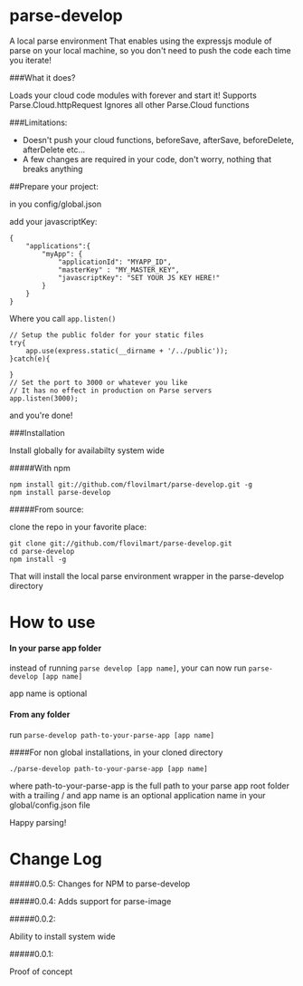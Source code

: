 parse-develop
=========

A local parse environment 
That enables using the expressjs module of parse on your local machine, so you don't need to push the code each time you iterate!

###What it does?

Loads your cloud code modules with forever and start it!
Supports Parse.Cloud.httpRequest
Ignores all other Parse.Cloud functions

###Limitations:
- Doesn't push your cloud functions, beforeSave, afterSave, beforeDelete, afterDelete etc...
- A few changes are required in your code, don't worry, nothing that breaks anything


##Prepare your project:

in you config/global.json

add your javascriptKey:

	{
		"applications":{
			"myApp": {
				"applicationId": "MYAPP_ID",
				"masterKey" : "MY_MASTER_KEY",
				"javascriptKey": "SET YOUR JS KEY HERE!"
			}
		} 
	}

Where you call `app.listen()`

	// Setup the public folder for your static files
	try{
		app.use(express.static(__dirname + '/../public'));
	}catch(e){
	
	}
	// Set the port to 3000 or whatever you like
	// It has no effect in production on Parse servers
	app.listen(3000);


and you're done!

###Installation

Install globally for availabilty system wide

#####With npm
	
	npm install git://github.com/flovilmart/parse-develop.git -g
	npm install parse-develop

#####From source:

clone the repo in your favorite place:

	git clone git://github.com/flovilmart/parse-develop.git
	cd parse-develop
	npm install -g
	
That will install the local parse environment wrapper in the parse-develop directory

How to use
======

#### In your parse app folder

instead of running `parse develop [app name]`, your can now run `parse-develop [app name]`

app name is optional

#### From any folder

run `parse-develop path-to-your-parse-app [app name]`


####For non global installations, in your cloned directory

`./parse-develop path-to-your-parse-app [app name]`

where path-to-your-parse-app is the full path to your parse app root folder with
a trailing / and app name is an optional application name in your global/config.json file

Happy parsing!


Change Log
=========

#####0.0.5:
Changes for NPM to parse-develop

#####0.0.4:
Adds support for parse-image

#####0.0.2:

Ability to install system wide

#####0.0.1:

Proof of concept

